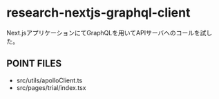 # research-nextjs-graphql-client

Next.jsアプリケーションにてGraphQLを用いてAPIサーバへのコールを試した。

## POINT FILES
- src/utils/apolloClient.ts
- src/pages/trial/index.tsx
